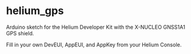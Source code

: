 # helium_gps
Arduino sketch for the Helium Developer Kit with the X-NUCLEO GNSS1A1 GPS shield.

Fill in your own DevEUI, AppEUI, and AppKey from your Helium Console.

